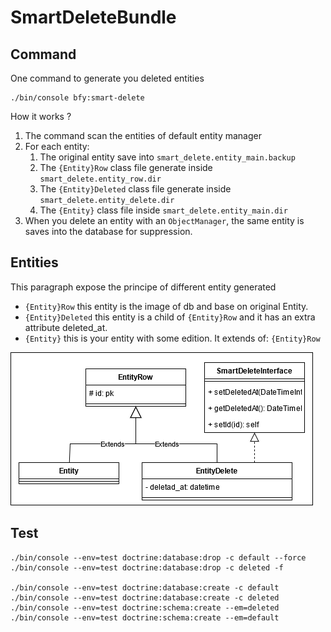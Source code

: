 # SmartDeleteBundle

## Command
One command to generate you deleted entities
````shell script
./bin/console bfy:smart-delete
````

How it works ?
1. The command scan the entities of default entity manager
2. For each entity:
    1. The original entity save into ``smart_delete.entity_main.backup``
    2. The ``{Entity}Row`` class file generate inside ``smart_delete.entity_row.dir``
    3. The ``{Entity}Deleted`` class file generate inside ``smart_delete.entity_delete.dir``
    4. The ``{Entity}`` class file inside ``smart_delete.entity_main.dir``
3. When you delete an entity with an ``ObjectManager``, the same entity is saves into the database for suppression.

## Entities
This paragraph expose the principe of different entity generated

- ``{Entity}Row`` this entity is the image of db and base on original Entity.
- ``{Entity}Deleted`` this entity is a child of ``{Entity}Row`` and it has an extra attribute deleted_at.
- ``{Entity}`` this is your entity with some edition. It extends of: ``{Entity}Row``

![UML representation](./uml.png "a title")

## Test

````shell script
./bin/console --env=test doctrine:database:drop -c default --force
./bin/console --env=test doctrine:database:drop -c deleted -f

./bin/console --env=test doctrine:database:create -c default
./bin/console --env=test doctrine:database:create -c deleted
./bin/console --env=test doctrine:schema:create --em=deleted
./bin/console --env=test doctrine:schema:create --em=default
````
